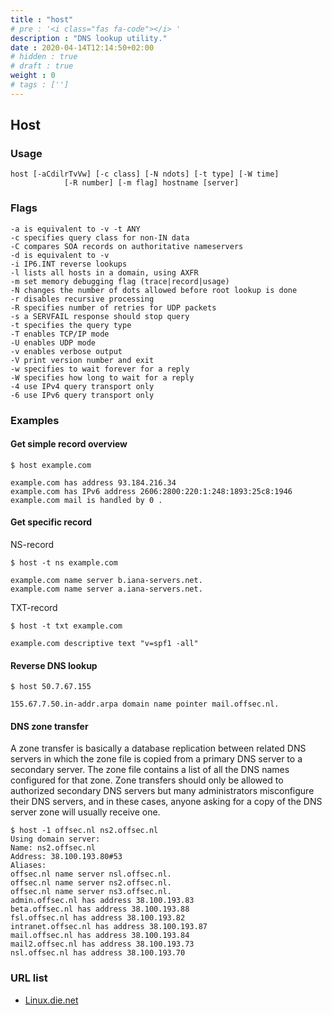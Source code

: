 ```yaml
---
title : "host"
# pre : '<i class="fas fa-code"></i> '
description : "DNS lookup utility."
date : 2020-04-14T12:14:50+02:00
# hidden : true
# draft : true
weight : 0
# tags : ['']
---
```


## Host

### Usage

```plain
host [-aCdilrTvVw] [-c class] [-N ndots] [-t type] [-W time]
            [-R number] [-m flag] hostname [server]
```

### Flags

```plain
-a is equivalent to -v -t ANY
-c specifies query class for non-IN data
-C compares SOA records on authoritative nameservers
-d is equivalent to -v
-i IP6.INT reverse lookups
-l lists all hosts in a domain, using AXFR
-m set memory debugging flag (trace|record|usage)
-N changes the number of dots allowed before root lookup is done
-r disables recursive processing
-R specifies number of retries for UDP packets
-s a SERVFAIL response should stop query
-t specifies the query type
-T enables TCP/IP mode
-U enables UDP mode
-v enables verbose output
-V print version number and exit
-w specifies to wait forever for a reply
-W specifies how long to wait for a reply
-4 use IPv4 query transport only
-6 use IPv6 query transport only
```

### Examples

#### Get simple record overview

```plain
$ host example.com

example.com has address 93.184.216.34
example.com has IPv6 address 2606:2800:220:1:248:1893:25c8:1946
example.com mail is handled by 0 .
```

#### Get specific record

NS-record

```plain
$ host -t ns example.com

example.com name server b.iana-servers.net.
example.com name server a.iana-servers.net.
```

TXT-record

```plain
$ host -t txt example.com

example.com descriptive text "v=spf1 -all"
```

#### Reverse DNS lookup

```plain
$ host 50.7.67.155

155.67.7.50.in-addr.arpa domain name pointer mail.offsec.nl.
```

#### DNS zone transfer

A zone transfer is basically a database replication between related DNS servers in which the zone file is copied from a primary DNS server to a secondary server. The zone file contains a list of all the DNS names configured for that zone. Zone transfers should only be allowed to authorized secondary DNS servers but many administrators misconfigure their DNS servers, and in these cases, anyone asking for a copy of the DNS server zone will usually receive one.

```plain
$ host -1 offsec.nl ns2.offsec.nl
Using domain server:
Name: ns2.offsec.nl
Address: 38.100.193.80#53
Aliases:
offsec.nl name server nsl.offsec.nl.
offsec.nl name server ns2.offsec.nl.
offsec.nl name server ns3.offsec.nl.
admin.offsec.nl has address 38.100.193.83
beta.offsec.nl has address 38.100.193.88
fsl.offsec.nl has address 38.100.193.82
intranet.offsec.nl has address 38.100.193.87
mail.offsec.nl has address 38.100.193.84
mail2.offsec.nl has address 38.100.193.73
nsl.offsec.nl has address 38.100.193.70
```

### URL list

* [Linux.die.net](https://linux.die.net/man/1/host)
